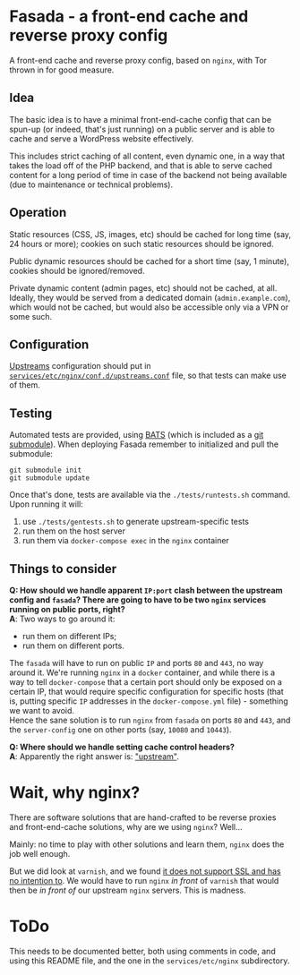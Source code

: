 # Fasada - a front-end cache and reverse proxy config

A front-end cache and reverse proxy config, based on `nginx`, with Tor thrown in for good measure.

## Idea

The basic idea is to have a minimal front-end-cache config that can be spun-up (or indeed, that's just running) on a public server and is able to cache and serve a WordPress website effectively.

This includes strict caching of all content, even dynamic one, in a way that takes the load off of the PHP backend, and that is able to serve cached content for a long period of time in case of the backend not being available (due to maintenance or technical problems).

## Operation

Static resources (CSS, JS, images, etc) should be cached for long time (say, 24 hours or more); cookies on such static resources should be ignored.

Public dynamic resources should be cached for a short time (say, 1 minute), cookies should be ignored/removed.

Private dynamic content (admin pages, etc) should not be cached, at all. Ideally, they would be served from a dedicated domain (`admin.example.com`), which would not be cached, but would also be accessible only via a VPN or some such.

## Configuration

[Upstreams](http://nginx.org/en/docs/http/ngx_http_upstream_module.html) configuration should put in [`services/etc/nginx/conf.d/upstreams.conf`](services/etc/nginx/conf.d/upstreams.conf) file, so that tests can make use of them.

## Testing

Automated tests are provided, using [BATS](https://github.com/bats-core/bats-core/) (which is included as a [git submodule](https://git-scm.com/book/en/v2/Git-Tools-Submodules)). When deploying Fasada remember to initialized and pull the submodule:

```
git submodule init
git submodule update
```

Once that's done, tests are available via the `./tests/runtests.sh` command. Upon running it will:

1. use `./tests/gentests.sh` to generate upstream-specific tests
1. run them on the host server
1. run them via `docker-compose exec` in the `nginx` container

## Things to consider

**Q: How should we handle apparent `IP:port` clash between the upstream config and `fasada`? There are going to have to be two `nginx` services running on public ports, right?**  
**A**: Two ways to go around it:
 - run them on different IPs;
 - run them on different ports.

The `fasada` will have to run on public `IP` and ports `80` and `443`, no way around it. We're running `nginx` in a `docker` container, and while there is a way to tell `docker-compose` that a certain port should only be exposed on a certain IP, that would require specific configuration for specific hosts (that is, putting specific `IP` addresses in the `docker-compose.yml` file) - something we want to avoid.  
Hence the sane solution is to run `nginx` from `fasada` on ports `80` and `443`, and the `server-config` one on other ports (say, `10080` and `10443`).

**Q: Where should we handle setting cache control headers?**  
**A**: Apparently the right answer is: ["upstream"](https://serversforhackers.com/nginx-caching/).

# Wait, why nginx?

There are software solutions that are hand-crafted to be reverse proxies and front-end-cache solutions, why are we using `nginx`? Well...

Mainly: no time to play with other solutions and learn them, `nginx` does the job well enough.

But we did look at `varnish`, and we found [it does not support SSL and has no intention to](https://www.varnish-cache.org/docs/trunk/phk/ssl_again.html). We would have to run `nginx` *in front* of `varnish` that would then be *in front of* our upstream `nginx` servers. This is madness.

# ToDo

This needs to be documented better, both using comments in code, and using this README file, and the one in the `services/etc/nginx` subdirectory.
